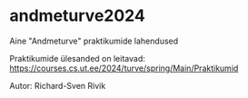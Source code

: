 # andmeturve2024

Aine "Andmeturve" praktikumide lahendused

Praktikumide ülesanded on leitavad: https://courses.cs.ut.ee/2024/turve/spring/Main/Praktikumid

Autor: Richard-Sven Rivik
